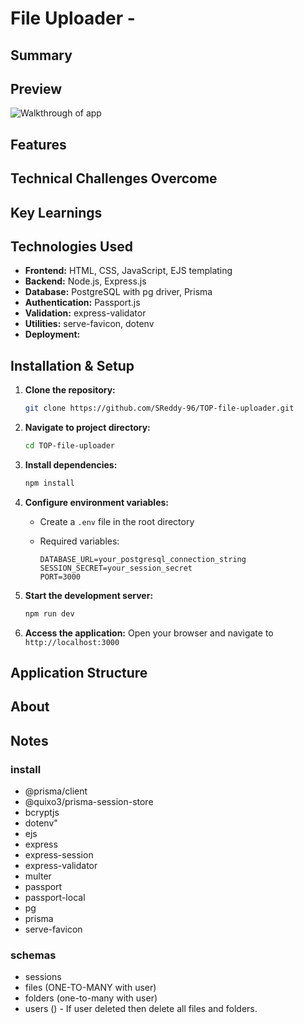 # File Uploader - 

## Summary

## Preview

![Walkthrough of app]()

## Features

## Technical Challenges Overcome

## Key Learnings

## Technologies Used

- **Frontend:** HTML, CSS, JavaScript, EJS templating
- **Backend:** Node.js, Express.js
- **Database:** PostgreSQL with pg driver, Prisma
- **Authentication:** Passport.js
- **Validation:** express-validator
- **Utilities:** serve-favicon, dotenv
- **Deployment:**  

## Installation & Setup

1. **Clone the repository:**

   ```bash
   git clone https://github.com/SReddy-96/TOP-file-uploader.git
   ```

2. **Navigate to project directory:**

   ```bash
   cd TOP-file-uploader
   ```

3. **Install dependencies:**

   ```bash
   npm install
   ```

4. **Configure environment variables:**

   - Create a `.env` file in the root directory
   - Required variables:

     ```.env
     DATABASE_URL=your_postgresql_connection_string
     SESSION_SECRET=your_session_secret
     PORT=3000
     ```

5. **Start the development server:**

   ```bash
   npm run dev
   ```

6. **Access the application:**
   Open your browser and navigate to `http://localhost:3000`

## Application Structure

## About

## Notes

### install

- @prisma/client
- @quixo3/prisma-session-store
- bcryptjs
- dotenv"
- ejs
- express
- express-session
- express-validator
- multer
- passport
- passport-local
- pg
- prisma
- serve-favicon

### schemas

- sessions
- files (ONE-TO-MANY  with user)
- folders (one-to-many with user)
- users ()
      - If user deleted then delete all files and folders.